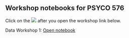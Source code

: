 ## Workshop notebooks for PSYCO 576

Click on the ![](https://colab.research.google.com/assets/colab-badge.svg) after you open the workshop link below.

Data Workshop 1: [Open notebook](https://github.com/simpleParadox/PSYCO-576-Fall-2020/blob/master/PSYCO_576_ML_for_Psychology_DW_1.ipynb)


